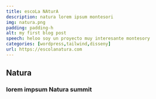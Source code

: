 ```yaml
---
title: escoLa NAturA
description: natura lorem ipsum montesori
img: natura.png
padding: padding-h
alt: my first blog post
speech: heloo soy un proyecto muy interesante montesory
categories: [wordpress,tailwind,disseny]
url: https://escolanatura.com
---
```


## Natura

### lorem impsum Natura summit